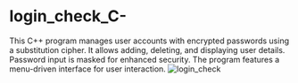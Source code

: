 # login_check_C-
This C++ program manages user accounts with encrypted passwords using a substitution cipher. It allows adding, deleting, and displaying user details. Password input is masked for enhanced security. The program features a menu-driven interface for user interaction.
![login_check](https://github.com/HCoder/login_check_C-/assets/71689935/59f86d6d-eb62-49e5-b9f7-aef52bb2ad3d)
